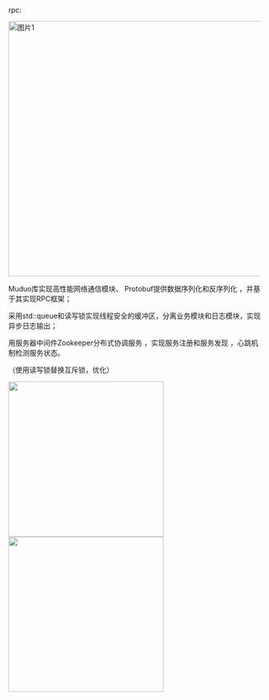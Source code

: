 rpc:

<img width="510" alt="图片1" src="https://github.com/user-attachments/assets/67ecdc3a-4f56-447c-90df-132555271599" />

Muduo库实现高性能网络通信模块、  Protobuf提供数据序列化和反序列化 ，并基于其实现RPC框架；

采用std::queue和读写锁实现线程安全的缓冲区，分离业务模块和日志模块，实现异步日志输出；

用服务器中间件Zookeeper分布式协调服务 ，实现服务注册和服务发现 ，心跳机制检测服务状态。

（使用读写锁替换互斥锁，优化）

<img src="https://github.com/lxy-ok/mprpc/assets/154768611/67438cac-1454-45b8-9f67-ab6829eab6b3" width="310px">

<img src="https://github.com/lxy-ok/mprpc/assets/154768611/0beb60cf-28e4-4ce2-af62-21c34580ca3a" width="310px">




